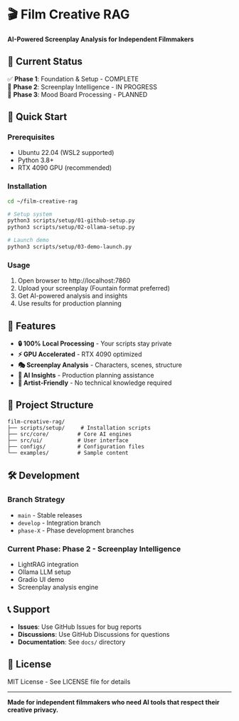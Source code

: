 # 🎬 Film Creative RAG

**AI-Powered Screenplay Analysis for Independent Filmmakers**

## 🌟 Current Status

✅ **Phase 1**: Foundation & Setup - COMPLETE  
🔧 **Phase 2**: Screenplay Intelligence - IN PROGRESS  
📅 **Phase 3**: Mood Board Processing - PLANNED  

## 🚀 Quick Start

### Prerequisites
- Ubuntu 22.04 (WSL2 supported)
- Python 3.8+
- RTX 4090 GPU (recommended)

### Installation
```bash
cd ~/film-creative-rag

# Setup system
python3 scripts/setup/01-github-setup.py
python3 scripts/setup/02-ollama-setup.py

# Launch demo
python3 scripts/setup/03-demo-launch.py
```

### Usage
1. Open browser to http://localhost:7860
2. Upload your screenplay (Fountain format preferred)
3. Get AI-powered analysis and insights
4. Use results for production planning

## 🎯 Features

- **🔒 100% Local Processing** - Your scripts stay private
- **⚡ GPU Accelerated** - RTX 4090 optimized
- **🎭 Screenplay Analysis** - Characters, scenes, structure
- **🤖 AI Insights** - Production planning assistance
- **🎨 Artist-Friendly** - No technical knowledge required

## 📁 Project Structure

```
film-creative-rag/
├── scripts/setup/     # Installation scripts
├── src/core/         # Core AI engines
├── src/ui/           # User interface
├── configs/          # Configuration files
└── examples/         # Sample content
```

## 🛠️ Development

### Branch Strategy
- `main` - Stable releases
- `develop` - Integration branch
- `phase-X` - Phase development branches

### Current Phase: Phase 2 - Screenplay Intelligence
- LightRAG integration
- Ollama LLM setup
- Gradio UI demo
- Screenplay analysis engine

## 📞 Support

- **Issues**: Use GitHub Issues for bug reports
- **Discussions**: Use GitHub Discussions for questions
- **Documentation**: See `docs/` directory

## 📄 License

MIT License - See LICENSE file for details

---

**Made for independent filmmakers who need AI tools that respect their creative privacy.**

